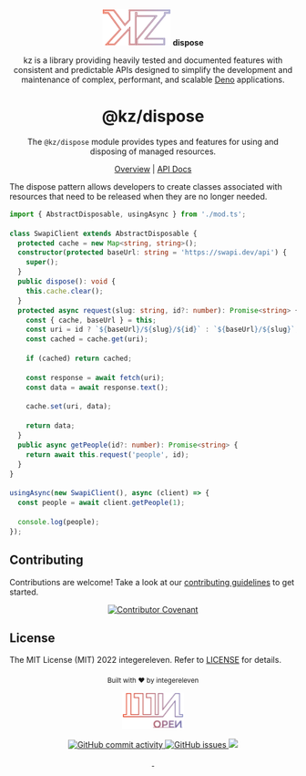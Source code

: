 <p align="center">
<img alt="kz logo" height="64" src="https://raw.githubusercontent.com/i11n/.github/main/svg/kz/color/kz.svg" />
<strong>dispose</strong>
</p>

<p align="center">
kz is a library providing heavily tested and documented features with
consistent and predictable APIs designed to simplify the development and
maintenance of complex, performant, and scalable
<a href="https://deno.com">Deno</a> applications.
</p>

<h1 align="center">@kz/dispose</h1>
<p align="center">
The <code>@kz/dispose</code> module provides types and features for using and disposing of managed resources.
</p>

<p align="center">
<a href="https://jsr.io/@kz/dispose">Overview</a> |
<a href="https://jsr.io/@kz/dispose/doc">API Docs</a>
</p>

The dispose pattern allows developers to create classes associated with
resources that need to be released when they are no longer needed.

```ts
import { AbstractDisposable, usingAsync } from './mod.ts';

class SwapiClient extends AbstractDisposable {
  protected cache = new Map<string, string>();
  constructor(protected baseUrl: string = 'https://swapi.dev/api') {
    super();
  }
  public dispose(): void {
    this.cache.clear();
  }
  protected async request(slug: string, id?: number): Promise<string> {
    const { cache, baseUrl } = this;
    const uri = id ? `${baseUrl}/${slug}/${id}` : `${baseUrl}/${slug}`;
    const cached = cache.get(uri);

    if (cached) return cached;

    const response = await fetch(uri);
    const data = await response.text();

    cache.set(uri, data);

    return data;
  }
  public async getPeople(id?: number): Promise<string> {
    return await this.request('people', id);
  }
}

usingAsync(new SwapiClient(), async (client) => {
  const people = await client.getPeople(1);

  console.log(people);
});
```

## Contributing

Contributions are welcome! Take a look at our [contributing guidelines][contributing] to get started.

<p align="center">
<a href="https://github.com/i11n/.github/blob/main/.github/CODE_OF_CONDUCT.md">
  <img alt="Contributor Covenant" src="https://img.shields.io/badge/Contributor%20Covenant-2.1-4baaaa.svg?style=flat-square" />
</a>
</p>

## License

The MIT License (MIT) 2022 integereleven. Refer to [LICENSE][license] for details.

<p align="center">
<sub>Built with ❤ by integereleven</sub>
</p>

<p align="center">
<img
  alt="kz.io logo"
  height="64"
  src="https://raw.githubusercontent.com/i11n/.github/main/svg/brand/color/open-stroke.svg"
/>
</p>

<p align="center">
<a href="https://github.com/kz-io/dispose/commits">
  <img alt="GitHub commit activity" src="https://img.shields.io/github/commit-activity/m/kz-io/dispose?style=flat-square">
</a>
<a href="https://github.com/kz-io/dispose/issues">
  <img alt="GitHub issues" src="https://img.shields.io/github/issues-raw/kz-io/dispose?style=flat-square">
</a>
<a href="https://codecov.io/gh/kz-io/dispose" >
  <img src="https://codecov.io/gh/kz-io/dispose/graph/badge.svg?token=EK5CNEBUPG"/>
</a>
</p>

<p align="center">
<a href="https://jsr.io/@kz/dispose">
  <img src="https://jsr.io/badges/@kz/dispose" alt="" />
</a>
<a href="https://jsr.io/@kz/dispose">
  <img src="https://jsr.io/badges/@kz/dispose/score" alt="" />
</a>
</p>

[deno]: https://deno.dom "Deno homepage"
[jsr]: https://jsr.io "JSR homepage"
[branches]: https://github.com/kz-io/dispose/branches "@kz/dispose branches on GitHub"
[releases]: https://github.com/kz-io/dispose/releases "@kz/dispose releases on GitHub"
[contributing]: https://github.com/kz-io/dispose/blob/main/CONTRIBUTING.md "@kz/dispose contributing guidelines"
[license]: https://github.com/kz-io/dispose/blob/main/LICENSE "@kz/dispose license"
